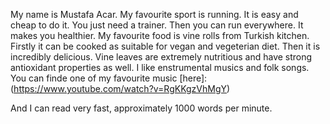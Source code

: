 My name is Mustafa Acar. 
My favourite sport is running. It is easy and cheap to do it. You just need a trainer. Then you can run everywhere. It makes you healthier. 
My favourite food is vine rolls from Turkish kitchen. Firstly it can be cooked as suitable for vegan and vegeterian diet. Then it is incredibly delicious. Vine leaves are extremely nutritious and have strong antioxidant properties as well. 
I like enstrumental musics and folk songs. You can finde one of my favourite music [here]: (https://www.youtube.com/watch?v=RgKKgzVhMgY)


And I can read very fast, approximately 1000 words per minute. 
